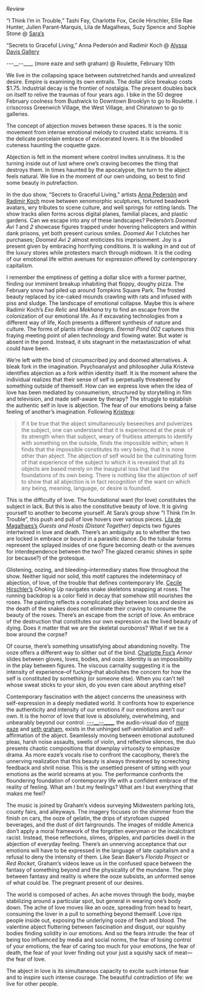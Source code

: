 <i>Review</i>

“I Think I’m in Trouble,” Tashi Fay, Charlotte Fox, Cecile Hirschler, Ellie Rae Hunter, Julien Parant-Marquis, Lila de Magalheas, Suzy Spence and Sophie Stone @ <a href="https://saras.world/I-think-im-in-trouble">Sara’s</a> 

“Secrets to Graceful Living,” Anna Pedersón and Radimir Koch @ <a href="https://www.alyssadavis.gallery/exhibitions/secrets/day/#image-1">Alyssa Davis Gallery</a>

---__--____ (more eaze and seth graham) @ Roulette, February 10th

We live in the collapsing space between outstretched hands and unrealized desire. Empire is examining its own entrails.  The dollar slice breakup costs $1.75. Industrial decay is the frontier of nostalgia. The present doubles back on itself to relive the traumas of four years ago. I bike in the 50 degree February coolness from Bushwick to Downtown Brooklyn to go to Roulette. I crisscross Greenwich Village, the West Village, and Chinatown to go to galleries. 

The concept of abjection moves between these spaces. It is the sonic movement from intense emotional melody to crusted static screams. It is the delicate porcelain embrace of eviscerated lovers. It is the bloodied cuteness haunting the coquette gaze. 

Abjection is felt in the moment where control invites unruliness. It is the turning inside out of lust where one’s craving becomes the thing that destroys them. In times haunted by the apocalypse, the turn to the abject feels natural. We live in the moment of our own undoing, so best to find some beauty in putrefaction. 

In the duo show, “Secrets to Graceful Living,” artists <a href="https://www.instagram.com/fatoftheland1?igsh=em8xdWFvMGsyMDdk">Anna Pedersòn</a> and <a href="https://www.instagram.com/rvdimir?igsh=MWhjbjh3bm5rM2Z6Yg==">Radimir Koch</a> move between xenomorphic sculptures, tortured beadwork avatars, wry tributes to scene culture, and well springs for rotting lands. The show tracks alien forms across digital planes, familial places, and plastic gardens. Can we escape into any of these landscapes? Pedersôn’s <i>Doomed Avi 1</i> and <i>2</i> showcase figures trapped under hovering helicopters and within dank prisons, yet both present curious smiles. <i>Doomed Avi 1</i> clutches her purchases; <i>Doomed Avi 2</i> almost eroticizes his imprisonment. Joy is a present given by embracing horrifying conditions. It is walking in and out of the luxury stores while protesters march through midtown. It is the coding of our emotional life within avenues for expression offered by contemporary capitalism. 

I remember the emptiness of getting a dollar slice with a former partner, finding our imminent breakup inhabiting that floppy, doughy pizza. The February snow had piled up around Tompkins Square Park. The frosted beauty replaced by ice-caked mounds crawling with rats and infused with piss and sludge. The landscape of emotional collapse. Maybe this is where Radimir Koch’s <i>Exo Relic</i> and <i>Mekhana</i> try to find an escape from the colonization of our emotional life. As if excavating technologies from a different way of life, Koch presents a different synthesis of nature and culture. The forms of plants infuse designs. <i>Eternal Pond 002</i> captures this fraying meeting point of alien technology and flowing water. But water is absent in the pond. Instead, it sits stagnant in the metastasization of what could have been. 

We’re left with the bind of circumscribed joy and doomed alternatives. A bleak fork in the imagination. Psychoanalyst and philosopher Julia Kristeva identifies abjection as a fork within identity itself. It is the moment where the individual realizes that their sense of self is perpetually threatened by something outside of themself. How can we express love when the idea of love has been mediated by consumerism, structured by storytelling in film and television, and made self-aware by therapy? The struggle to establish the authentic self in love is abjection. The fear of our emotions being a false feeling of another’s imagination. Following <a href="https://www.thing.net/~rdom/ucsd/Zombies/Powers%20of%20Horror.pdf">Kristeva</a>:
<blockquote>
If it be true that the abject simultaneously beseeches and pulverizes the subject, one can understand that it is experienced at the peak of its strength when that subject, weary of fruitless attempts to identify with something on the outside, finds the impossible within; when it finds that the impossible constitutes its very being, that it is none other than abject. The abjection of self would be the culminating form of that experience of the subject to which it is revealed that all its objects are based merely on the inaugural loss that laid the foundations of its own being. There is nothing like the abjection of self to show that all abjection is in fact recognition of the want on which any being, meaning, language, or desire is founded.  
</blockquote> 

This is the difficulty of love. The foundational want (for love) constitutes the subject in lack. But this is also the constitutive beauty of love. It is giving yourself to another to become yourself. At Sara’s group show “I Think I’m In Trouble”, this push and pull of love hovers over various pieces. <a href="https://www.instagram.com/lilauzi?igsh=MTl6aXJ6Y2pkdGYzNg%3D%3D">Lila de Magalhaes’s</a> <i>Guests and Hosts (Distant Together)</i> depicts two figures intertwined in love and death. There’s an ambiguity as to whether the two are locked in embrace or bound in a parasitic dance. Do the tubular forms represent the splayed insides of one figure becoming death or the avenues for interdependence between the two? The glazed ceramic shines in spite (or because?) of the grotesque. 

Glistening, oozing, and bleeding–intermediary states flow throughout the show. Neither liquid nor solid, this motif captures the indeterminacy of abjection, of love, of the trouble that defines contemporary life. <a href="https://www.instagram.com/catholic_ceviche?igsh=Mmp6ZTRjODhvM2F4">Cecile Hirschler’s</a> <i>Choking Up</i> navigates snake skeletons snapping at roses. The running backdrop is a color field in decay that somehow still nourishes the roses. The painting reflects a complicated play between loss and desire as the death of the snakes does not eliminate their craving to consume the beauty of the roses. There’s an escape from the script of love. An embrace of the destruction that constitutes our own expression as the lived beauty of dying. Does it matter that we are the skeletal ouroboros? What if we tie a bow around the corpse? 

Of course, there’s something unsatisfying about abandoning novelty. The ooze offers a different way to slither out of the bind. <a href="https://www.instagram.com/lottyfox?igsh=d3E3a3g5ZmlhenVs">Charlotte Fox’s</a> <i>Armor</i> slides between gloves, loves, bodies, and ooze. Identity is an impossibility in the play between figures. The viscous carnality suggesting it is the intensity of experience–of fucking–that abolishes the concern for how the self is constituted by something (or someone else). When you can’t tell whose sweat sticks to your skin, do you even care about anything else? 

Contemporary fascination with the abject concerns the uneasiness with self-expression in a deeply mediated world. It confronts how to experience the authenticity and intensity of our emotions if our emotions aren’t our own. It is the horror of love that love is absolutely, overwhelming, and unbearably beyond our control. <a href="https://sethgraham.bandcamp.com/album/the-heart-pumps-kool-aid">---__--____</a>, the audio-visual duo of <a href="https://www.instagram.com/more_eaze/">more eaze</a> and <a href="https://www.instagram.com/sethaarongraham/">seth graham</a>, exists in the unhinged self-annihilation and self-affirmation of the abject. Seamlessly moving between emotional autotuned pleas, harsh noise assaults, swells of violin, and reflective silences, the duo presents chaotic compositions that downplay virtuosity to emphasize drama. As more eaze’s vocals rise to confront the cacophony, there’s the unnerving realization that this beauty is always threatened by screeching feedback and shrill noise. This is the unsettled present of sitting with your emotions as the world screams at you. The performance confronts the floundering foundation of contemporary life with a confident embrace of the reality of feeling. What am I but my feelings? What am I but everything that makes me feel?

The music is joined by Graham’s videos surveying Midwestern parking lots, county fairs, and alleyways. The imagery focuses on the shimmer from the finish on cars, the ooze of gelatin, the drips of styrofoam cupped beverages, and the dust of dirt fairgrounds. The images of middle America don’t apply a moral framework of the forgotten everyman or the incalcitrant racist. Instead, these reflections, slimes, dripples, and particles dwell in the abjection of everyday feeling. There’s an unnerving acceptance that our emotions will have to be expressed in the language of late capitalism and a refusal to deny the intensity of them. Like Sean Baker’s <i>Florida Project</i> or <i>Red Rocket</i>, Graham’s videos leave us in the confused space between the fantasy of something beyond and the physicality of the mundane. The play between fantasy and reality is where the ooze subsists, an unformed sense of what could be. The pregnant present of our desires. 

The world is composed of aches. An ache moves through the body, maybe stabilizing around a particular spot, but general in wearing one’s body down.  The ache of love moves like an ooze, spreading from head to heart, consuming the lover in a pull to something beyond themself. Love rips people inside out, exposing the underlying ooze of flesh and blood. The valentine abject fluttering between fascination and disgust, our squishy bodies finding solidity in our emotions. And so the fears intrude: the fear of being too influenced by media and social norms, the fear of losing control of your emotions, the fear of caring too much for your emotions, the fear of death, the fear of your lover finding out your just a squishy sack of meat—the fear of love.

The abject in love is its simultaneous capacity to excite such intense fear and to inspire such intense courage. The beautiful contradiction of life: we live for other people.  
